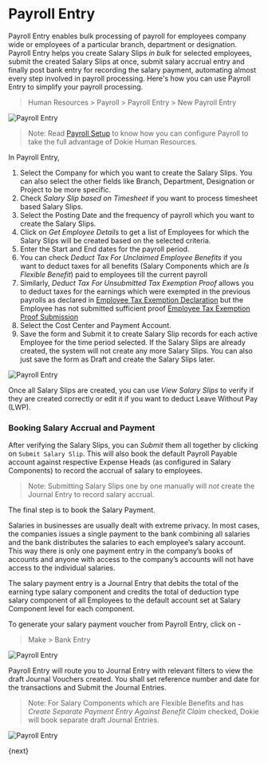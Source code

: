 <!-- add-breadcrumbs -->
# Payroll Entry

Payroll Entry enables bulk processing of payroll for employees company wide or employees of a particular branch, department or designation. Payroll Entry helps you create Salary Slips _in bulk_ for selected employees, submit the created Salary Slips at once, submit salary accrual entry and finally post bank entry for recording the salary payment, automating almost every step involved in payroll processing. Here's how you can use Payroll Entry to simplify your payroll processing.

> Human Resources > Payroll > Payroll Entry > New Payroll Entry

<img class="screenshot" alt="Payroll Entry" src="/docs/assets/img/human-resources/payroll-entry.png">

> Note: Read [Payroll Setup](/dokie/human-resources/payroll/payroll-setup.md) to know how you can configure Payroll to take the full advantage of Dokie Human Resources.

In Payroll Entry,

1. Select the Company for which you want to create the Salary Slips. You can also select the other fields like Branch, Department, Designation or Project to be more specific.
2. Check _Salary Slip based on Timesheet_ if you want to process timesheet based Salary Slips.
3. Select the Posting Date and the frequency of payroll which you want to create the Salary Slips.
4. Click on _Get Employee Details_ to get a list of Employees for which the Salary Slips will be created based on the selected criteria.
5. Enter the Start and End dates for the payroll period.
6. You can check _Deduct Tax For Unclaimed Employee Benefits_ if you want to deduct taxes for all benefits (Salary Components which are _Is Flexible Benefit_) paid to employees till the current payroll
7. Similarly, _Deduct Tax For Unsubmitted Tax Exemption Proof_ allows you to deduct taxes for the earnings which were exempted in the previous payrolls as declared in [Employee Tax Exemption Declaration](/dokie/human-resources/payroll/employee-tax-exemption-declaration.md) but the Employee has not submitted sufficient proof [Employee Tax Exemption Proof Submission](/dokie/human-resources/payroll/employee-tax-exemption-proof-submission.md)
8. Select the Cost Center and Payment Account.
9. Save the form and Submit it to create Salary Slip records for each active Employee for the time period selected. If the Salary Slips are already created, the system will not create any more Salary Slips. You can also just save the form as Draft and create the Salary Slips later.

<img class="screenshot" alt="Payroll Entry" src="/docs/assets/img/human-resources/created-payroll.png">

Once all Salary Slips are created, you can use _View Salary Slips_ to verify if they are created correctly or edit it if you want to deduct Leave Without Pay (LWP).

### Booking Salary Accrual and Payment

After verifying the Salary Slips, you can _Submit_ them all together by clicking on `Submit Salary Slip`. This will also book the default Payroll Payable account against respective Expense Heads (as configured in Salary Components) to record the accrual of salary to employees.

> Note: Submitting Salary Slips one by one manually will _not_ create the Journal Entry to record salary accrual.

The final step is to book the Salary Payment.

Salaries in businesses are usually dealt with extreme privacy. In most cases, the companies issues a single payment to the bank combining all salaries and the bank distributes the salaries to each employee’s salary account. This way there is only one payment entry in the company’s books of accounts and anyone with access to the company’s accounts will not have access to the individual salaries.

The salary payment entry is a Journal Entry that debits the total of the earning type salary component and credits the total of deduction type salary component of all Employees to the default account set at Salary Component level for each component.

To generate your salary payment voucher from Payroll Entry, click on -
> Make > Bank Entry

<img class="screenshot" alt="Payroll Entry" src="/docs/assets/img/human-resources/payroll-make-bank-entry.png">

Payroll Entry will route you to Journal Entry with relevant filters to view the draft Journal Vouchers created. You shall set reference number and date for the transactions and Submit the Journal Entries.

>Note: For Salary Components which are Flexible Benefits and has _Create Separate Payment Entry Against Benefit Claim_ checked, Dokie will book separate draft Journal Entries.

<img class="screenshot" alt="Payroll Entry" src="/docs/assets/img/human-resources/payroll-journal-entry.png">

{next}
